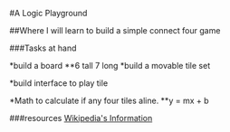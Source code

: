 #A Logic Playground

##Where I will learn to build a simple connect four game

###Tasks at hand

*build a board
**6 tall 7 long
*build a movable tile set

*build interface to play tile

*Math to calculate if any four tiles aline.
**y = mx + b

###resources
[Wikipedia's Information](https://en.wikipedia.org/wiki/Connect_Four)

